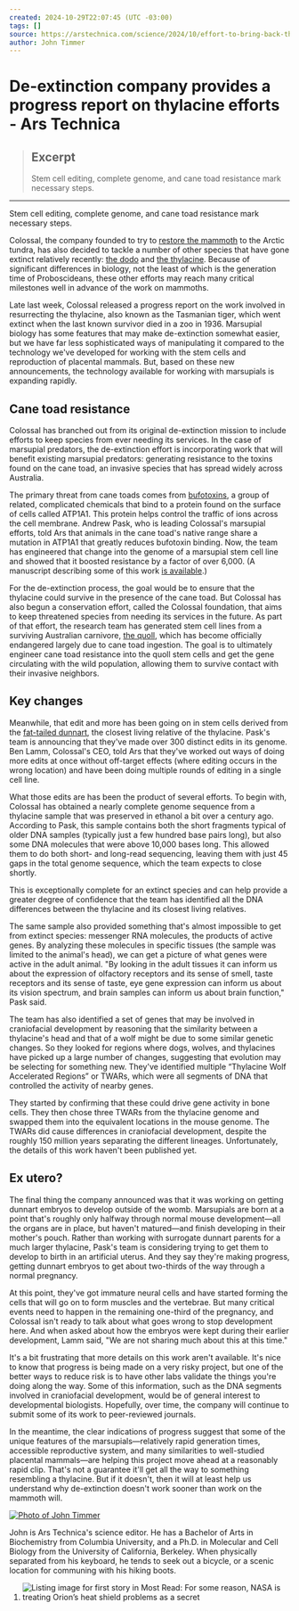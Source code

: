 ```yaml
---
created: 2024-10-29T22:07:45 (UTC -03:00)
tags: []
source: https://arstechnica.com/science/2024/10/effort-to-bring-back-the-tasmanian-tiger-builds-steam/?utm_source=tldrnewsletter
author: John Timmer
---
```


# De-extinction company provides a progress report on thylacine efforts - Ars Technica

> ## Excerpt
> Stem cell editing, complete genome, and cane toad resistance mark necessary steps.

---
Stem cell editing, complete genome, and cane toad resistance mark necessary steps.

Colossal, the company founded to try to [restore the mammoth](https://arstechnica.com/science/2024/03/de-extinction-company-manages-to-generate-first-elephant-stem-cells/) to the Arctic tundra, has also decided to tackle a number of other species that have gone extinct relatively recently: [the dodo](https://arstechnica.com/science/2023/01/the-next-de-extinction-target-the-dodo/) and [the thylacine](https://arstechnica.com/science/2022/08/de-extinction-company-sets-its-next-first-target-the-thylacine/#page-2). Because of significant differences in biology, not the least of which is the generation time of Proboscideans, these other efforts may reach many critical milestones well in advance of the work on mammoths.

Late last week, Colossal released a progress report on the work involved in resurrecting the thylacine, also known as the Tasmanian tiger, which went extinct when the last known survivor died in a zoo in 1936. Marsupial biology has some features that may make de-extinction somewhat easier, but we have far less sophisticated ways of manipulating it compared to the technology we've developed for working with the stem cells and reproduction of placental mammals. But, based on these new announcements, the technology available for working with marsupials is expanding rapidly.

## Cane toad resistance

Colossal has branched out from its original de-extinction mission to include efforts to keep species from ever needing its services. In the case of marsupial predators, the de-extinction effort is incorporating work that will benefit existing marsupial predators: generating resistance to the toxins found on the cane toad, an invasive species that has spread widely across Australia.

The primary threat from cane toads comes from [bufotoxins](https://en.wikipedia.org/wiki/Bufotoxin), a group of related, complicated chemicals that bind to a protein found on the surface of cells called ATP1A1. This protein helps control the traffic of ions across the cell membrane. Andrew Pask, who is leading Colossal's marsupial efforts, told Ars that animals in the cane toad's native range share a mutation in ATP1A1 that greatly reduces bufotoxin binding. Now, the team has engineered that change into the genome of a marsupial stem cell line and showed that it boosted resistance by a factor of over 6,000. (A manuscript describing some of this work [is available](https://www.biorxiv.org/content/10.1101/2024.05.07.591791v1).)

For the de-extinction process, the goal would be to ensure that the thylacine could survive in the presence of the cane toad. But Colossal has also begun a conservation effort, called the Colossal foundation, that aims to keep threatened species from needing its services in the future. As part of that effort, the research team has generated stem cell lines from a surviving Australian carnivore, [the quoll](https://en.wikipedia.org/wiki/Quoll), which has become officially endangered largely due to cane toad ingestion. The goal is to ultimately engineer cane toad resistance into the quoll stem cells and get the gene circulating with the wild population, allowing them to survive contact with their invasive neighbors.

## Key changes

Meanwhile, that edit and more has been going on in stem cells derived from the [fat-tailed dunnart](https://en.wikipedia.org/wiki/Fat-tailed_dunnart), the closest living relative of the thylacine. Pask's team is announcing that they've made over 300 distinct edits in its genome. Ben Lamm, Colossal's CEO, told Ars that they've worked out ways of doing more edits at once without off-target effects (where editing occurs in the wrong location) and have been doing multiple rounds of editing in a single cell line.

What those edits are has been the product of several efforts. To begin with, Colossal has obtained a nearly complete genome sequence from a thylacine sample that was preserved in ethanol a bit over a century ago. According to Pask, this sample contains both the short fragments typical of older DNA samples (typically just a few hundred base pairs long), but also some DNA molecules that were above 10,000 bases long. This allowed them to do both short- and long-read sequencing, leaving them with just 45 gaps in the total genome sequence, which the team expects to close shortly.

This is exceptionally complete for an extinct species and can help provide a greater degree of confidence that the team has identified all the DNA differences between the thylacine and its closest living relatives.

The same sample also provided something that's almost impossible to get from extinct species: messenger RNA molecules, the products of active genes. By analyzing these molecules in specific tissues (the sample was limited to the animal's head), we can get a picture of what genes were active in the adult animal. "By looking in the adult tissues it can inform us about the expression of olfactory receptors and its sense of smell, taste receptors and its sense of taste, eye gene expression can inform us about its vision spectrum, and brain samples can inform us about brain function," Pask said.

The team has also identified a set of genes that may be involved in craniofacial development by reasoning that the similarity between a thylacine's head and that of a wolf might be due to some similar genetic changes. So they looked for regions where dogs, wolves, and thylacines have picked up a large number of changes, suggesting that evolution may be selecting for something new. They've identified multiple “Thylacine Wolf Accelerated Regions” or TWARs, which were all segments of DNA that controlled the activity of nearby genes.

They started by confirming that these could drive gene activity in bone cells. They then chose three TWARs from the thylacine genome and swapped them into the equivalent locations in the mouse genome. The TWARs did cause differences in craniofacial development, despite the roughly 150 million years separating the different lineages. Unfortunately, the details of this work haven't been published yet.

## Ex utero?

The final thing the company announced was that it was working on getting dunnart embryos to develop outside of the womb. Marsupials are born at a point that's roughly only halfway through normal mouse development—all the organs are in place, but haven't matured—and finish developing in their mother's pouch. Rather than working with surrogate dunnart parents for a much larger thylacine, Pask's team is considering trying to get them to develop to birth in an artificial uterus. And they say they're making progress, getting dunnart embryos to get about two-thirds of the way through a normal pregnancy.

At this point, they've got immature neural cells and have started forming the cells that will go on to form muscles and the vertebrae. But many critical events need to happen in the remaining one-third of the pregnancy, and Colossal isn't ready to talk about what goes wrong to stop development here. And when asked about how the embryos were kept during their earlier development, Lamm said, "We are not sharing much about this at this time."

It's a bit frustrating that more details on this work aren't available. It's nice to know that progress is being made on a very risky project, but one of the better ways to reduce risk is to have other labs validate the things you're doing along the way. Some of this information, such as the DNA segments involved in craniofacial development, would be of general interest to developmental biologists. Hopefully, over time, the company will continue to submit some of its work to peer-reviewed journals.

In the meantime, the clear indications of progress suggest that some of the unique features of the marsupials—relatively rapid generation times, accessible reproductive system, and many similarities to well-studied placental mammals—are helping this project move ahead at a reasonably rapid clip. That's not a guarantee it'll get all the way to something resembling a thylacine. But if it doesn't, then it will at least help us understand why de-extinction doesn't work sooner than work on the mammoth will.

[![Photo of John Timmer](https://arstechnica.com/wp-content/uploads/2016/05/j.timmer-5.jpg)](https://arstechnica.com/author/john-timmer/)

John is Ars Technica's science editor. He has a Bachelor of Arts in Biochemistry from Columbia University, and a Ph.D. in Molecular and Cell Biology from the University of California, Berkeley. When physically separated from his keyboard, he tends to seek out a bicycle, or a scenic location for communing with his hiking boots.

1.  ![Listing image for first story in Most Read: For some reason, NASA is treating Orion’s heat shield problems as a secret](https://cdn.arstechnica.net/wp-content/uploads/2024/10/52536208534_046765c5b6_k-768x432.jpg)
